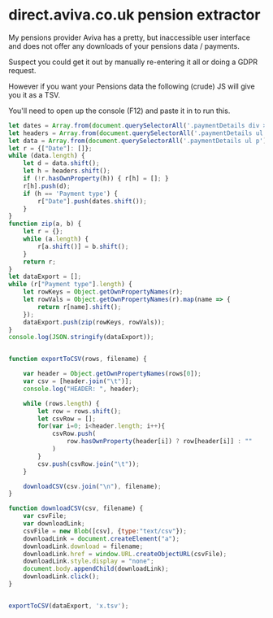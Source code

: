 # direct.aviva.co.uk pension extractor

My pensions provider Aviva has a pretty, but inaccessible user interface and does not offer any downloads of your pensions data / payments.

Suspect you could get it out by manually re-entering it all or doing a GDPR request.

However if you want your Pensions data the following (crude) JS will give you it as a TSV.

You'll need to open up the console (F12) and paste it in to run this.

```javascript
let dates = Array.from(document.querySelectorAll('.paymentDetails div > h3')).map(x => x.innerText);
let headers = Array.from(document.querySelectorAll('.paymentDetails ul h3')).map(x => x.innerText);
let data = Array.from(document.querySelectorAll('.paymentDetails ul p')).map(x => x.innerText);
let r = {["Date"]: []};
while (data.length) {
    let d = data.shift();
    let h = headers.shift();
    if (!r.hasOwnProperty(h)) { r[h] = []; }
    r[h].push(d);
    if (h == 'Payment type') {
        r["Date"].push(dates.shift());
    }
}
function zip(a, b) {
    let r = {};
    while (a.length) {
        r[a.shift()] = b.shift();
    }
    return r;
}
let dataExport = [];
while (r["Payment type"].length) {
    let rowKeys = Object.getOwnPropertyNames(r);
    let rowVals = Object.getOwnPropertyNames(r).map(name => {
        return r[name].shift();
    });
    dataExport.push(zip(rowKeys, rowVals));
}
console.log(JSON.stringify(dataExport));


function exportToCSV(rows, filename) {

    var header = Object.getOwnPropertyNames(rows[0]);
    var csv = [header.join("\t")];
    console.log("HEADER: ", header);

    while (rows.length) {
        let row = rows.shift();
        let csvRow = [];
        for(var i=0; i<header.length; i++){
            csvRow.push(
                row.hasOwnProperty(header[i]) ? row[header[i]] : ""
            )
        }
        csv.push(csvRow.join("\t"));
    }

    downloadCSV(csv.join("\n"), filename);
}

function downloadCSV(csv, filename) {
    var csvFile;
    var downloadLink;
    csvFile = new Blob([csv], {type:"text/csv"});
    downloadLink = document.createElement("a");
    downloadLink.download = filename;
    downloadLink.href = window.URL.createObjectURL(csvFile);
    downloadLink.style.display = "none";
    document.body.appendChild(downloadLink);
    downloadLink.click();
}


exportToCSV(dataExport, 'x.tsv');


```
